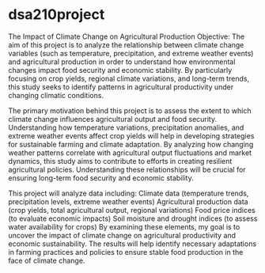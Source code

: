 # dsa210project
The Impact of Climate Change on Agricultural Production
Objective:
The aim of this project is to analyze the relationship between climate change variables (such as temperature, precipitation, and extreme weather events) and agricultural production in order to understand how environmental changes impact food security and economic stability. By particularly focusing on crop yields, regional climate variations, and long-term trends, this study seeks to identify patterns in agricultural productivity under changing climatic conditions.

The primary motivation behind this project is to assess the extent to which climate change influences agricultural output and food security. Understanding how temperature variations, precipitation anomalies, and extreme weather events affect crop yields will help in developing strategies for sustainable farming and climate adaptation.
By analyzing how changing weather patterns correlate with agricultural output fluctuations and market dynamics, this study aims to contribute to efforts in creating resilient agricultural policies. Understanding these relationships will be crucial for ensuring long-term food security and economic stability.


This project will analyze data including:
Climate data (temperature trends, precipitation levels, extreme weather events)
Agricultural production data (crop yields, total agricultural output, regional variations)
Food price indices (to evaluate economic impacts)
Soil moisture and drought indices (to assess water availability for crops)
By examining these elements, my goal is to uncover the impact of climate change on agricultural productivity and economic sustainability. The results will help identify necessary adaptations in farming practices and policies to ensure stable food production in the face of climate change.

